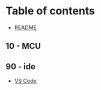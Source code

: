 # Table of contents

* [README](README.md)

## 10 - MCU


## 90 - ide

* [VS Code](90-ide/vs-code.md)


